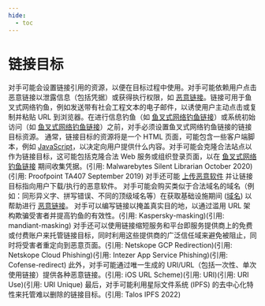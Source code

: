 ```yaml
---
hide:
  - toc
---
```


# 链接目标

对手可能会设置链接引用的资源，以便在目标过程中使用。对手可能依赖用户点击恶意链接以泄露信息（包括凭据）或获得执行权限，如 [恶意链接](https://attack.mitre.org/techniques/T1204/001)。链接可用于鱼叉式网络钓鱼，例如发送带有社会工程文本的电子邮件，以诱使用户主动点击或复制并粘贴 URL 到浏览器。在进行信息钓鱼（如 [鱼叉式网络钓鱼链接](https://attack.mitre.org/techniques/T1598/003)）或系统初始访问（如 [鱼叉式网络钓鱼链接](https://attack.mitre.org/techniques/T1566/002)）之前，对手必须设置鱼叉式网络钓鱼链接的链接目标资源。  通常，链接目标的资源将是一个 HTML 页面，可能包含一些客户端脚本，例如 [JavaScript](https://attack.mitre.org/techniques/T1059/007)，以决定向用户提供什么内容。对手可能会克隆合法站点以作为链接目标，这可能包括克隆合法 Web 服务或组织登录页面，以在 [鱼叉式网络钓鱼链接](https://attack.mitre.org/techniques/T1598/003) 期间收集凭据。(引用: Malwarebytes Silent Librarian October 2020)(引用: Proofpoint TA407 September 2019) 对手还可能 [上传恶意软件](https://attack.mitre.org/techniques/T1608/001) 并让链接目标指向用户下载/执行的恶意软件。  对手可能会购买类似于合法域名的域名（例如：同形异义字、拼写错误、不同的顶级域名等）在获取基础设施期间 ([域名](https://attack.mitre.org/techniques/T1583/001)) 以帮助进行 [恶意链接](https://attack.mitre.org/techniques/T1204/001)。  对手可以编写链接以掩盖真实目的地，以通过滥用 URL 架构欺骗受害者并提高钓鱼的有效性。(引用: Kaspersky-masking)(引用: mandiant-masking)  对手还可以使用链接缩短服务和平台即服务提供商上的免费或付费账户来托管链接目标，同时利用这些提供商的广泛信任域来避免被阻止，同时将受害者重定向到恶意页面。(引用: Netskope GCP Redirection)(引用: Netskope Cloud Phishing)(引用: Intezer App Service Phishing)(引用: Cofense-redirect) 此外，对手可能通过唯一生成的 URI/URL（包括一次性、单次使用链接）提供各种恶意链接。(引用: iOS URL Scheme)(引用: URI)(引用: URI Use)(引用: URI Unique) 最后，对手可能利用星际文件系统 (IPFS) 的去中心化特性来托管难以删除的链接目标。(引用: Talos IPFS 2022)
